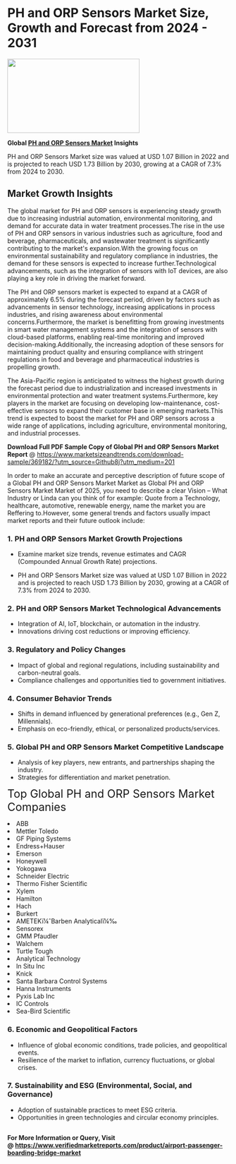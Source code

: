 <H1>PH and ORP Sensors Market Size, Growth and Forecast from 2024 - 2031</H1><img class="aligncenter size-medium wp-image-584254" src="https://thirdeyenews.in/wp-content/uploads/2024/09/Global-Market-Research-300x168.jpeg" alt="" width="300" height="168" /><p><strong>Global&nbsp;<a href="https://www.marketsizeandtrends.com/download-sample/369182/?utm_source=Github8j?utm_medium=201">PH and ORP Sensors Market</a> Insights</strong></p><p>PH and ORP Sensors Market size was valued at USD 1.07 Billion in 2022 and is projected to reach USD 1.73 Billion by 2030, growing at a CAGR of 7.3% from 2024 to 2030.</p><p><h2>Market Growth Insights</h2> <p>The global market for PH and ORP sensors is experiencing steady growth due to increasing industrial automation, environmental monitoring, and demand for accurate data in water treatment processes.The rise in the use of PH and ORP sensors in various industries such as agriculture, food and beverage, pharmaceuticals, and wastewater treatment is significantly contributing to the market's expansion.With the growing focus on environmental sustainability and regulatory compliance in industries, the demand for these sensors is expected to increase further.Technological advancements, such as the integration of sensors with IoT devices, are also playing a key role in driving the market forward.</p> <p>The PH and ORP sensors market is expected to expand at a CAGR of approximately 6.5% during the forecast period, driven by factors such as advancements in sensor technology, increasing applications in process industries, and rising awareness about environmental concerns.Furthermore, the market is benefitting from growing investments in smart water management systems and the integration of sensors with cloud-based platforms, enabling real-time monitoring and improved decision-making.Additionally, the increasing adoption of these sensors for maintaining product quality and ensuring compliance with stringent regulations in food and beverage and pharmaceutical industries is propelling growth.</p> <p>The Asia-Pacific region is anticipated to witness the highest growth during the forecast period due to industrialization and increased investments in environmental protection and water treatment systems.Furthermore, key players in the market are focusing on developing low-maintenance, cost-effective sensors to expand their customer base in emerging markets.This trend is expected to boost the market for PH and ORP sensors across a wide range of applications, including agriculture, environmental monitoring, and industrial processes.</p> <p><span class=""><strong>Download Full PDF Sample Copy of Global PH and ORP Sensors Market Report</strong> @ <a href="https://www.marketsizeandtrends.com/download-sample/369182/?utm_source=Github8j?utm_medium=201" target="_blank">https://www.marketsizeandtrends.com/download-sample/369182/?utm_source=Github8j?utm_medium=201</a></span></p><p>In order to make an accurate and perceptive description of future scope of a Global&nbsp;PH and ORP Sensors Market Market as Global&nbsp;PH and ORP Sensors Market Market of 2025, you need to describe a clear Vision &ndash; What Industry or Linda can you think of for example: Quote from a Technology, healthcare, automotive, renewable energy, name the market you are Reffering to.However, some general trends and factors usually impact market reports and their future outlook include:</p><h3>1.&nbsp;<strong>PH and ORP Sensors Market Growth Projections</strong></h3><ul><li>Examine market size trends, revenue estimates and CAGR (Compounded Annual Growth Rate) projections.</li><li><p>PH and ORP Sensors Market size was valued at USD 1.07 Billion in 2022 and is projected to reach USD 1.73 Billion by 2030, growing at a CAGR of 7.3% from 2024 to 2030.</p></li></ul><h3>2.&nbsp;<strong>PH and ORP Sensors Market Technological Advancements</strong></h3><ul><li>Integration of AI, IoT, blockchain, or automation in the industry.</li><li>Innovations driving cost reductions or improving efficiency.</li></ul><h3>3.&nbsp;<strong>Regulatory and Policy Changes</strong></h3><ul><li>Impact of global and regional regulations, including sustainability and carbon-neutral goals.</li><li>Compliance challenges and opportunities tied to government initiatives.</li></ul><h3>4.&nbsp;<strong>Consumer Behavior Trends</strong></h3><ul><li>Shifts in demand influenced by generational preferences (e.g., Gen Z, Millennials).</li><li>Emphasis on eco-friendly, ethical, or personalized products/services.</li></ul><h3>5.&nbsp;<strong>Global PH and ORP Sensors Market Competitive Landscape</strong></h3><ul><li>Analysis of key players, new entrants, and partnerships shaping the industry.</li><li>Strategies for differentiation and market penetration.</li></ul><p data-pm-slice="1 1 []"><span style="color: inherit; font-family: inherit; font-size: 25px;">Top Global PH and ORP Sensors Market Companies</span></p><div class="" data-test-id=""><p><li>ABB</li><li> Mettler Toledo</li><li> GF Piping Systems</li><li> Endress+Hauser</li><li> Emerson</li><li> Honeywell</li><li> Yokogawa</li><li> Schneider Electric</li><li> Thermo Fisher Scientific</li><li> Xylem</li><li> Hamilton</li><li> Hach</li><li> Burkert</li><li> AMETEKï¼ˆBarben Analyticalï¼‰</li><li> Sensorex</li><li> GMM Pfaudler</li><li> Walchem</li><li> Turtle Tough</li><li> Analytical Technology</li><li> In Situ Inc</li><li> Knick</li><li> Santa Barbara Control Systems</li><li> Hanna Instruments</li><li> Pyxis Lab Inc</li><li> IC Controls</li><li> Sea-Bird Scientific</li></p></div><h3>6.&nbsp;<strong>Economic and Geopolitical Factors</strong></h3><ul><li>Influence of global economic conditions, trade policies, and geopolitical events.</li><li>Resilience of the market to inflation, currency fluctuations, or global crises.</li></ul><h3>7.&nbsp;<strong>Sustainability and ESG (Environmental, Social, and Governance)</strong></h3><ul><li>Adoption of sustainable practices to meet ESG criteria.</li><li>Opportunities in green technologies and circular economy principles.</li></ul><h2><strong style="font-size: 14px;">For More Information or Query, Visit @&nbsp;</strong><a style="background-color: #ffffff; font-size: 14px;" href="https://www.marketsizeandtrends.com/report/ph-and-orp-sensors-market/" target="_blank">https://www.verifiedmarketreports.com/product/airport-passenger-boarding-bridge-market</a></h2>